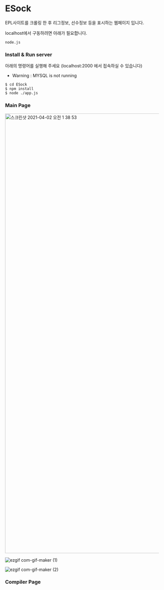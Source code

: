 # ESock

EPL사이트를 크롤링 한 후 리그정보, 선수정보 등을 표시하는 웹페이지 입니다.

localhost에서 구동하려면 아래가 필요합니다.

```
node.js 
```

### Install & Run server

아래의 명령어를 실행해 주세요 (localhost:2000 에서 접속하실 수 있습니다)

* Warning : MYSQL is not running

```
$ cd ESock
$ npm install
$ node ./app.js
```

### Main Page

<img width="1439" alt="스크린샷 2021-04-02 오전 1 38 53" src="https://user-images.githubusercontent.com/37208901/113326085-32939200-9354-11eb-946d-7e230134b22d.png">

![ezgif com-gif-maker (1)](https://user-images.githubusercontent.com/37208901/113328276-07f70880-9357-11eb-87f9-392844622fbe.gif)

![ezgif com-gif-maker (2)](https://user-images.githubusercontent.com/37208901/113329079-1a257680-9358-11eb-83ff-602a677cd5fa.gif)



### Compiler Page
